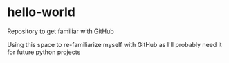 # hello-world
Repository to get familiar with GitHub

Using this space to re-familiarize myself with GitHub as I'll probably need it for future python projects
